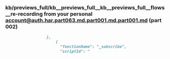 ### kb/previews_full/kb__previews_full__kb__previews_full__flows__re-recording from your personal account@auth.har.part063.md.part001.md.part001.md (part 002)

```md
                  },
                      {
                        "functionName": "_subscribe",
                        "scriptId": "
```

```

